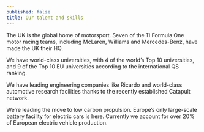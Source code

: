```yaml
---
published: false
title: Our talent and skills
---
```

The UK is the global home of motorsport. Seven of the 11 Formula One motor racing teams, including McLaren, Williams and Mercedes-Benz, have made the UK their HQ.

We have world-class universities, with 4 of the world’s Top 10 universities, and 9 of the Top 10 EU universities according to the international QS ranking.

We have leading engineering companies like Ricardo and world-class automotive research facilities thanks to the recently established Catapult network.

We’re leading the move to low carbon propulsion. Europe’s only large-scale battery facility for electric cars is here. Currently we account for over 20% of European electric vehicle production.